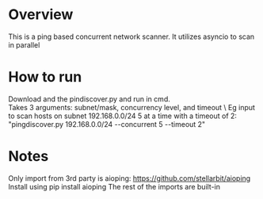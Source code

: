 # Overview
This is a ping based concurrent network scanner. It utilizes asyncio to scan in parallel 


# How to run
 Download and the pindiscover.py and run in cmd. \
 Takes 3 arguments: subnet/mask, concurrency level, and timeout \ 
 Eg input to scan hosts on subnet 192.168.0.0/24 5 at a time with a timeout of 2: "pingdiscover.py 192.168.0.0/24 --concurrent 5 --timeout 2"
 
# Notes
 Only import from 3rd party is aioping: https://github.com/stellarbit/aioping
 Install using pip install aioping
 The rest of the imports are built-in

